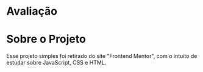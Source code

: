 # Avaliação

<h1>Sobre o Projeto</h1 style = "text-aling: center;">

<p>Esse projeto simples foi retirado do site "Frontend Mentor", com o intuito de estudar sobre JavaScript, CSS e HTML.</p>
